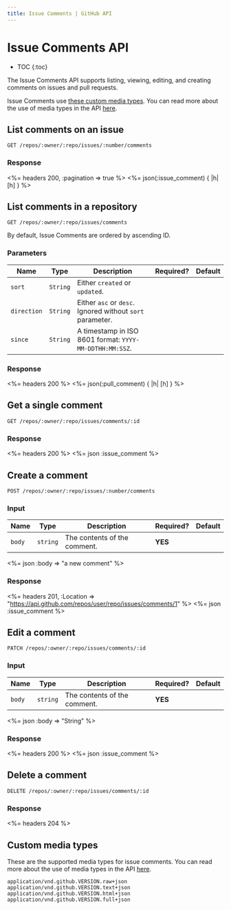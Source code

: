 ```yaml
---
title: Issue Comments | GitHub API
---
```


# Issue Comments API

* TOC
{:toc}

The Issue Comments API supports listing, viewing, editing, and creating
comments on issues and pull requests.

Issue Comments use [these custom media types](#custom-media-types).
You can read more about the use of media types in the API
[here](/v3/media/).

## List comments on an issue

    GET /repos/:owner/:repo/issues/:number/comments

### Response

<%= headers 200, :pagination => true %>
<%= json(:issue_comment) { |h| [h] } %>

## List comments in a repository

    GET /repos/:owner/:repo/issues/comments

By default, Issue Comments are ordered by ascending ID.

### Parameters

Name | Type | Description | Required? | Default
----|------|--------------|-----------|---------
`sort`|`String` | Either `created` or `updated`.| |
`direction`|`String` | Either `asc` or `desc`. Ignored without `sort` parameter.| |
`since`|`String` | A timestamp in ISO 8601 format: `YYYY-MM-DDTHH:MM:SSZ`.| |


### Response

<%= headers 200 %>
<%= json(:pull_comment) { |h| [h] } %>

## Get a single comment

    GET /repos/:owner/:repo/issues/comments/:id

### Response

<%= headers 200 %>
<%= json :issue_comment %>

## Create a comment

    POST /repos/:owner/:repo/issues/:number/comments

### Input

Name | Type | Description | Required? | Default
----|------|--------------|-----------|---------
`body`|`string` | The contents of the comment.|**YES**|


<%= json :body => "a new comment" %>

### Response

<%= headers 201,
      :Location =>
"https://api.github.com/repos/user/repo/issues/comments/1" %>
<%= json :issue_comment %>

## Edit a comment

    PATCH /repos/:owner/:repo/issues/comments/:id

### Input

Name | Type | Description | Required? | Default
----|------|--------------|-----------|---------
`body`|`string` | The contents of the comment.|**YES**|


<%= json :body => "String" %>

### Response

<%= headers 200 %>
<%= json :issue_comment %>

## Delete a comment

    DELETE /repos/:owner/:repo/issues/comments/:id

### Response

<%= headers 204 %>

## Custom media types

These are the supported media types for issue comments. You can read more
about the use of media types in the API [here](/v3/media/).

    application/vnd.github.VERSION.raw+json
    application/vnd.github.VERSION.text+json
    application/vnd.github.VERSION.html+json
    application/vnd.github.VERSION.full+json
